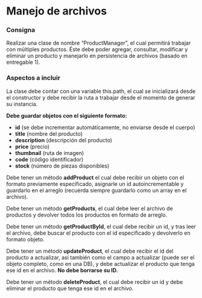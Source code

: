 # Manejo de archivos

### Consigna

Realizar una clase de nombre “ProductManager”, el cual permitirá trabajar con múltiples productos. Éste debe poder agregar, consultar, modificar y eliminar un producto y manejarlo en persistencia de archivos (basado en entregable 1).

### Aspectos a incluir

La clase debe contar con una variable this.path, el cual se inicializará desde el constructor y debe recibir la ruta a trabajar desde el momento de generar su instancia.

**Debe guardar objetos con el siguiente formato:**
- **id** (se debe incrementar automáticamente, no enviarse desde el cuerpo)
- **title** (nombre del producto)
- **description** (descripción del producto)
- **price** (precio)
- **thumbnail** (ruta de imagen)
- **code** (código identificador)
- **stock** (número de piezas disponibles)

Debe tener un método **addProduct** el cual debe recibir un objeto con el formato previamente especificado, asignarle un id autoincrementable y guardarlo en el arreglo (recuerda siempre guardarlo como un array en el archivo).

Debe tener un método **getProducts**, el cual debe leer el archivo de productos y devolver todos los productos en formato de arreglo.

Debe tener un método **getProductById**, el cual debe recibir un id, y tras leer el archivo, debe buscar el producto con el id especificado y devolverlo en formato objeto.

Debe tener un método **updateProduct**, el cual debe recibir el id del producto a actualizar, así también como el campo a actualizar (puede ser el objeto completo, como en una DB), y debe actualizar el producto que tenga ese id en el archivo. **No debe borrarse su ID.**

Debe tener un método **deleteProduct**, el cual debe recibir un id y debe eliminar el producto que tenga ese id en el archivo.
